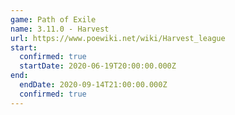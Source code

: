 ```yaml
---
game: Path of Exile
name: 3.11.0 - Harvest
url: https://www.poewiki.net/wiki/Harvest_league
start:
  confirmed: true
  startDate: 2020-06-19T20:00:00.000Z
end:
  endDate: 2020-09-14T21:00:00.000Z
  confirmed: true
---
```

